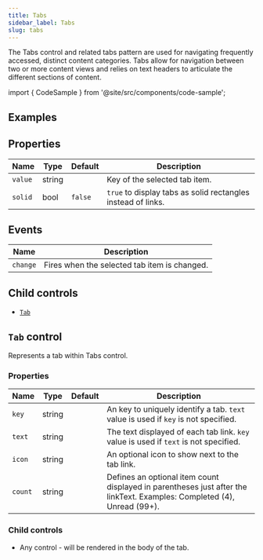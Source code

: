```yaml
---
title: Tabs
sidebar_label: Tabs
slug: tabs
---
```


The Tabs control and related tabs pattern are used for navigating frequently accessed, distinct content categories. Tabs allow for navigation between two or more content views and relies on text headers to articulate the different sections of content.

import { CodeSample } from '@site/src/components/code-sample';

## Examples

<CodeSample src="https://python-tabs-example.pgletio.repl.co" height="400px"
    python="https://github.com/pglet/examples/blob/main/python/controls/tabs_control.py"
    bash="https://github.com/pglet/examples/blob/main/bash/controls/tabs.sh"
    />

## Properties

| Name            | Type   | Default | Description |
| --------------- | ------ | ------- | ----------- |
| `value`         | string |         | Key of the selected tab item. |
| `solid`         | bool   | `false` | `true` to display tabs as solid rectangles instead of links. |

## Events

| Name      | Description |
| --------- | ----------- |
| `change`  | Fires when the selected tab item is changed. |

## Child controls

* [`Tab`](#tab-control)

## `Tab` control

Represents a tab within Tabs control.

### Properties

| Name            | Type   | Default | Description |
| --------------- | ------ | ------- | ----------- |
| `key`           | string |         | An key to uniquely identify a tab. `text` value is used if `key` is not specified.  |
| `text`          | string |         | The text displayed of each tab link. `key` value is used if `text` is not specified. |
| `icon`          | string |         | An optional icon to show next to the tab link. |
| `count`         | string |         | Defines an optional item count displayed in parentheses just after the linkText. Examples: Completed (4), Unread (99+). |

### Child controls

* Any control - will be rendered in the body of the tab.
